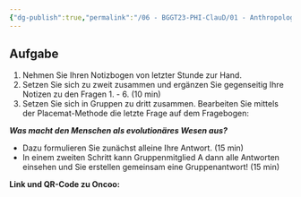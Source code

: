 ```yaml
---
{"dg-publish":true,"permalink":"/06 - BGGT23-PHI-ClauD/01 - Anthropologie/03a - Placemat - Der Mensch als evolutionäres Wesen/"}
---
```


## Aufgabe

1. Nehmen Sie Ihren Notizbogen von letzter Stunde zur Hand.
2. Setzen Sie sich zu zweit zusammen und ergänzen Sie gegenseitig Ihre Notizen zu den Fragen 1. - 6. (10 min)
3. Setzen Sie sich in Gruppen zu dritt zusammen. Bearbeiten Sie mittels der Placemat-Methode die letzte Frage auf dem Fragebogen:

***Was macht den Menschen als evolutionäres Wesen aus?***

- Dazu formulieren Sie zunächst alleine Ihre Antwort. (15 min)
- In einem zweiten Schritt kann Gruppenmitglied A dann alle Antworten einsehen und Sie erstellen gemeinsam eine Gruppenantwort! (15 min)

**Link und QR-Code zu Oncoo:** 
